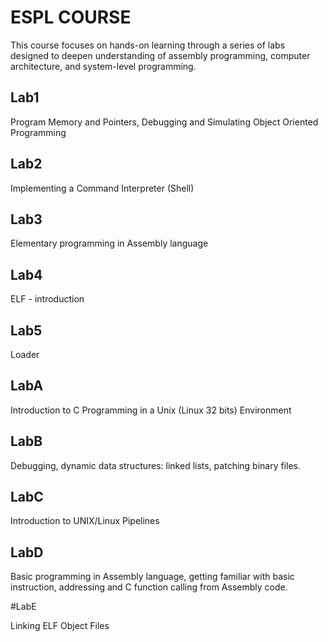 # ESPL COURSE
This course focuses on hands-on learning through a series of labs designed to deepen understanding of 
assembly programming, computer architecture, and system-level programming.

## Lab1

Program Memory and Pointers, Debugging and Simulating Object Oriented Programming

## Lab2 

Implementing a Command Interpreter (Shell)

## Lab3 

Elementary programming in Assembly language

## Lab4

ELF - introduction

## Lab5 

Loader

## LabA 

Introduction to C Programming in a Unix (Linux 32 bits) Environment

## LabB 

Debugging, dynamic data structures: linked lists, patching binary files.

## LabC 

Introduction to UNIX/Linux Pipelines

## LabD

Basic programming in Assembly language, getting familiar with basic instruction, addressing and C function calling from Assembly code.

#LabE 

Linking ELF Object Files


